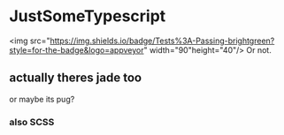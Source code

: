 # JustSomeTypescript
<img src="https://img.shields.io/badge/Tests%3A-Passing-brightgreen?style=for-the-badge&logo=appveyor" width="90"height="40"/>
Or not.
## actually theres jade too
or maybe its pug?
### also SCSS
